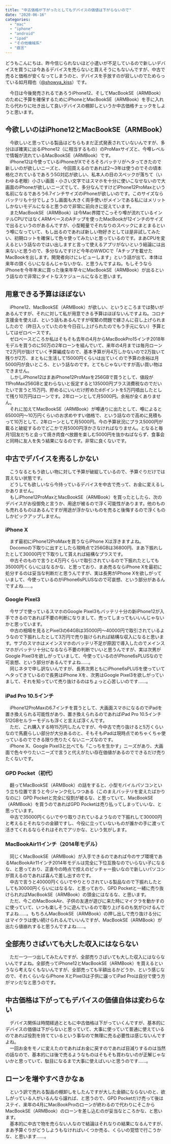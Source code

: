 ```yaml
---
title: "中古価格が下がったとしてもデバイスの価値は下がらないので"
date: "2020-06-16"
categories: 
  - "mac"
  - "iphone"
  - "android"
  - "ipad"
  - "その他機械系"
  - "戯言"
---
```


どうもこんにちは、昨今信じられないほど小遣いが不足しているので新しいデバイスを買うには今あるデバイスを売らないと買えそうにもないんですが、中古で売ると価格が安くなってしまうのと、デバイスを手放すのが寂しいのでためらっている如月翔也（[@showya\_kiss](http://twitter.com/showya_kiss)）です。  
  
　今日は今後発売されるであろうiPhone12、そしてMacBookSE（ARMBook）のために予算を確保するためにiPhoneとMacBookSE（ARMBook）を手に入れたら代わりに吐き出して良いデバイスの棚卸しというか中古価格チェックをしようと思います。  

## 今欲しいのはiPhone12とMacBookSE（ARMBook）

　今欲しいと思っている製品はどちらもまだ正式発表されていないんですが、多分ほぼ確実に出るiPhone12（に相当するもの）のProMaxサイズと、今噂レベルで情報が流れているMacBookSE（ARMBook）です。  
　iPhone12は今使っているiPhoneがXでそろそろバッテリがヘタってきたので新しいのが欲しいニーズと、今回買えるのであれば2〜3年は使うのでその頃本格化されているであろう5G対応が欲しい、私本人の目のスペックが落ちて（いわゆる老眼）小さい画面・小さい文字ではスマホを十分に使いこなせないので大画面のiPhoneが欲しいニーズでして、多分なんですけどiPhone12ProMaxという名前になるであろう6.7インチサイズのiPhoneが欲しいのです。このサイズならバッテリも十分でしょうし画面も大きく両手使いがメインである私にはメリットしかないモデルになると思うので非常に前向きに捉えています。  
　またMacBookSE（ARMBook）は今Mac界隈でこっそり噂が流れているインテルCPUではなくARMベースのAチップを使ったMacBookが12インチのサイズで出るというのがあるんですが、小型軽量でそれなりのスペックにまとまるという噂になっていて、もし出るのであれば新しい物好きとしては是非試してみたい、初期ロットを確保して色々使ってみたいと思っているのです。まあCPUを変えるという話なのではい出しますと言って使えるアプリがないという結論には出来ないと思うので、多分なんですけど今年のWWDCで「Aチップを載せたMacBookを出します。開発者向けにレビューします」という話が出て、本体は来年の頭くらいになるんじゃないかな、と思うんですよね。もしそうならiPhoneを今年年末に買った後来年早々にMacBookSE（ARMBook）が出るという話なので非常にタイトなスケジュールになると思います。  

## 用意できる予算はほぼない

　iPhone12、MacBookSE（ARMBook）が欲しい、というところまでは勢いがあるんですが、それに対して私が用意できる予算はほぼないんですよね。コロナ支援金を使えば、という話もあるんですが喫緊の問題で嫁さんに召し上げられましたので（昨日入っていたのを今日召し上げられたのでもう手元にない）予算としてはゼロベースです。  
　ゼロベースどころか私はそもそも去年の4月からMacBookPro15インチ2018年モデルを買うのに50万の2年ローンを組んでいて、来年の4月までは毎月ローンで2万円が抜けていく予算編成なので、基本予算が月4万しかないので2万抜いて残りが2万、まともに生活して15000円くらいは出ていくので予算の余裕は月5000円が良いところ、という話なのです。とてもじゃないですが高い買い物はできません。  
　しかしiPhone12はまあiPhone12ProMaxを256GBで買うとして、値段が11ProMax256GBと変わらないと仮定すると135000円プラス消費税なのでだいたいで言うと15万円、貯めるにいいだけ貯めたdポイントを5万円噴出したとして残り10万円はローンです。2年ローンとして月5000円。余裕が全くありません。  
　それに加えてMacBookSE（ARMBook）が噂通りに出たとして、噂によると65000円〜10万円くらいのお求めやすい価格で、という話なので高めに見積もって10万として、2年ローンとして月5000円。今の予算状況にプラス5000円が載ると破綻するのでどこかで月5000円浮かさなければなりません。となると毎月1回友だちと会って焼き肉食べ放題を楽しむ5000円を抜かねばならず、食事会と同時に友人を失う結果になるのです。非常に良くないです。  

## 中古でデバイスを売るしかない

　こうなるともう欲しい物に対して予算が破綻しているので、予算ぐりだけでは買えない状態です。  
　どうしても欲しいなら今持っているデバイスを中古で売って、お金に変えるしかありません。  
　もしiPhone12ProMaxとMacBookSE（ARMBook）を買ったとしたら、次のデバイスがお役御免と言うか、用途が被るので浮く可能性があります。他のものも売れるものはあるんですが用途が浮かないものを売ると後悔するので浮くものしかピックアップしません。  

### iPhone X

　まず最初にiPhone12ProMaxを買うならiPhone Xは浮きますよね。  
　Docomoの下取りに出すとしたら現時点で256GBは36800円、まあ下振れしたとして30000円で下取りして貰えれば結構なプラスです。  
　中古そのもので言うと4万円くらいで取引されているので下振れたとしても35000円くらいにはなるかな、と思っており、まあ売るならiPhone Xを最初に処分するのは妥当な判断だと思うんですが、実は長男がiPhone Xを欲しがっていまして、今使っているのがiPhone6sPLUSなので可哀想、という部分があるんですよね……。  

### Google Pixel3

　今サブで使っているスマホのGoogle Pixel3もバッテリ十分の新iPhone12が入手できるのであれば不要の判断になりまして、売ってしまってもいいんじゃないかと思っています。  
　中古の相場を見るとPixel3の64GBは35000円〜40000円で取引されているようなので下振れしたとして3万円で売り抜けられれば結構な収入になると思います。サブのスマホはメインスマホのバッテリ不足が原因で導入したのでメインスマホがバッテリ十分になるなら不要の判断でいいと思うんですが、実は次男がGoogle Pixel3を欲しがっていまして、今使っているのがiPhone6sPLUSなので可哀想、という部分があるんですよね……。  
　同じネタで申し訳ないんですが、長男次男ともにiPhone6sPLUSを使っていてヘタってきているので長男はiPhone Xを、次男はGoogle Pixel3を欲しがっていまして、それを知っていて売り抜けるのはちょっと心苦しいのです……。  

### iPad Pro 10.5インチ

　iPhone12ProMaxの6.7インチを買うとして、大画面スマホになるのでiPadを置き換えられる可能性があり、置き換えられるのであればiPad Pro 10.5インチ512GBセルラーモデルも浮くと言えば浮くんです。  
　ただ、これ購入する時15万円したんですが、今中古で売り抜けると5万くらいなので馬鹿らしい部分が大分あるのと、そもそもiPadは現時点でめちゃくちゃ使っているのでできる限り売りたくないニーズなのです。  
　iPhone X、Google Pixel3と比べても「こっちを生かす」ニーズがあり、大画面で色々やりたいニーズで言うと代えがたい存在価値があるのでできるだけ売りたくないです。  

### GPD Pocket（初代）

　翻ってMacBookSE（ARMBook）の話をすると、小型モバイルパソコンという立ち位置で言うと今ジャンク化しつつある（このまえバッテリを変えたばかりなのに）GPD Pocketと完全に役割が被るな、と思っていて、MacBookSE（ARMBook）を買うのであればGPD Pocketは売り払ってしまっていいな、と思っています。  
　中古で35000円くらいでやり取りされているようなので下振れして30000円と考えるとそれなりの金額ですし、今役に立っていないものが誰かの手に渡って活きてくれるならそれはそれでアリかな、という気がします。  

### MacBookAir11インチ（2014年モデル）

　同じくMacBookSE（ARMBook）が入手できるのであれば今のサブ環境であるMacBookAir11インチ2014年モデルは完全に下位互換なのでいらない子になるな、と思っており、正直今の時点で控えのピッチャー扱いなので新しいパソコンが買えるのであれば喜んで差し出すのです。  
　中古で言うと40000円くらいでやりとりされている製品なので下振れしたとしても30000円くらいにはなるな、と思っており、GPD Pocketと一緒に売り抜けられればMacBookSE（ARMBook）の頭金にはなるな、と思います。  
　ただ、今このMacBookAir、子供の友達が遊びに来た時にマイクラを動かすのに使っていて、いつも楽しそうに遊んでいるので取り上げるのも気がひけるんですよね……。もちろんMacBookSE（ARMBook）の押し出しで売り抜ける分にはマイクラは使い続けられるんでいいんですが、MacBookSE（ARMBook）が出たら値崩れすると思うんですよね……。

## 全部売りさばいても大した収入にはならない

　ただ一つ一つ出してみたんですが、全部売りさばいても大した収入にはならないんですよね。全部売ってiPhone12とMacBookSE（ARMBook）を買えるというなら考えなくもないんですが、全部売っても半額出るかどうか、という感じなので、それくらいならiPhone XとPixel3は子供に譲ってiPad Proは自分で使う方がマシだなと思うのです。  

## 中古価格は下がってもデバイスの価値自体は変わらない

　デバイス関係は時間経過とともに中古価格は下がっていくんですが、基本的にデバイスの価値は下がらないと思っていて、大事に使っていて普通に使えているのであれば役割を持てているという事なので無理に売る必要性は感じないんですよね。  
　一回お金をモノに変えたのであればお金に戻すのであれば目減りするのは当然の話なので、基本的には後で売るようなものはそもそも買わないのが正解じゃないかと思っていて、駄目になるまで大事に使えばいいと思うのです……。  

## ローンを増やすべきかなぁ

　という訳で売れる製品の棚卸しをしたんですが大した金額にならないのと、欲しがっている人がいるんなら譲れば、と思うので、GPD Pocketだけ売って後はステイ、来年の4月にMacBookProのローンが終わるので代わりにそこからMacBookSE（ARMBook）のローンを差し込むのが妥当なところかな、と思います。  
　基本的に中古で物を売らない人なので結論はそれなりの結果になるんですが、まあ予算ぐりがどうしようもなければいくつか売る、くらいの覚悟で行こうかな、と思います……。
